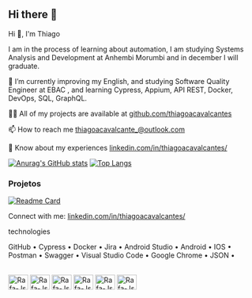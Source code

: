 ## Hi there 👋

Hi 👋, I'm Thiago

I am in the process of learning about automation, I am studying Systems Analysis and Development at Anhembi Morumbi and in december I will graduate.

🌱 I’m currently improving my English, and studying Software Quality Engineer at EBAC , and learning Cypress, Appium, API REST, Docker, DevOps, SQL, GraphQL.

👨‍💻 All of my projects are available at [github.com/thiagoacavalcantes ](https://github.com/thiagoacavalcantes)

📫 How to reach me thiagoacavalcante_@outlook.com

📄 Know about my experiences [linkedin.com/in/thiagoacavalcantes/](https://linkedin.com/in/thiagoacavalcantes/)

[![Anurag's GitHub stats](https://github-readme-stats.vercel.app/api?username=thiagoacavalcantes)](https://github.com/anuraghazra/github-readme-stats)
[![Top Langs](https://github-readme-stats.vercel.app/api/top-langs/?username=thiagoacavalcantes&layout=donut)](https://github.com/anuraghazra/github-readme-stats)

### Projetos

[![Readme Card](https://github-readme-stats.vercel.app/api/pin/?username=thiagoacavalcantes&repo=testes-e2e-ebac-shop)](https://github.com/anuraghazra/github-readme-stats)

Connect with me:
[linkedin.com/in/thiagoacavalcantes/](https://linkedin.com/in/thiagoacavalcantes/)

technologies

GitHub • Cypress • Docker • Jira • Android Studio • Android • IOS • Postman • Swagger • Visual Studio Code • Google Chrome • JSON • 


<div style="display: inline_block"><br>
  <img align="center" alt="Rafa-Js" height="30" width="40" src="https://cdn.jsdelivr.net/gh/devicons/devicon@latest/icons/cypressio/cypressio-original.svg">
  <img align="center" alt="Rafa-Js" height="30" width="40" src="https://cdn.jsdelivr.net/gh/devicons/devicon@latest/icons/vscode/vscode-original.svg">
  <img align="center" alt="Rafa-Js" height="30" width="40" src="https://cdn.jsdelivr.net/gh/devicons/devicon@latest/icons/docker/docker-plain.svg">
  <img align="center" alt="Rafa-Js" height="30" width="40" src="https://cdn.jsdelivr.net/gh/devicons/devicon@latest/icons/javascript/javascript-original.svg">
  <img align="center" alt="Rafa-Js" height="30" width="40" src="https://cdn.jsdelivr.net/gh/devicons/devicon@latest/icons/azuredevops/azuredevops-original.svg">
  <img align="center" alt="Rafa-Js" height="30" width="40" src="https://cdn.jsdelivr.net/gh/devicons/devicon@latest/icons/androidstudio/androidstudio-original-wordmark.svg">
 

</div>
          
          
          
